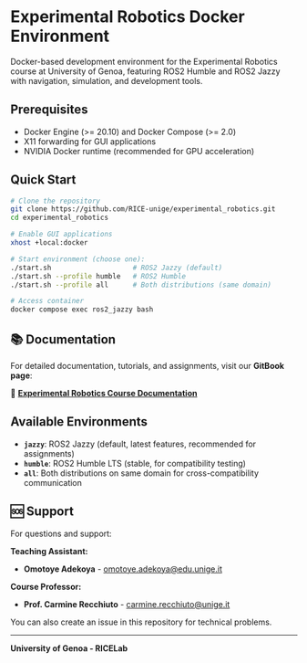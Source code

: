 # Experimental Robotics Docker Environment

Docker-based development environment for the Experimental Robotics course at University of Genoa, featuring ROS2 Humble and ROS2 Jazzy with navigation, simulation, and development tools.

## Prerequisites

- Docker Engine (>= 20.10) and Docker Compose (>= 2.0)
- X11 forwarding for GUI applications
- NVIDIA Docker runtime (recommended for GPU acceleration)

## Quick Start

```bash
# Clone the repository
git clone https://github.com/RICE-unige/experimental_robotics.git
cd experimental_robotics

# Enable GUI applications
xhost +local:docker

# Start environment (choose one):
./start.sh                    # ROS2 Jazzy (default)
./start.sh --profile humble   # ROS2 Humble  
./start.sh --profile all      # Both distributions (same domain)

# Access container
docker compose exec ros2_jazzy bash
```

## 📚 Documentation

For detailed documentation, tutorials, and assignments, visit our **GitBook page**:

📝 **[Experimental Robotics Course Documentation](https://rice-unige.gitbook.io/experimental-robotics/)**

## Available Environments

- **`jazzy`**: ROS2 Jazzy (default, latest features, recommended for assignments)
- **`humble`**: ROS2 Humble LTS (stable, for compatibility testing)
- **`all`**: Both distributions on same domain for cross-compatibility communication

## 🆘 Support

For questions and support:

**Teaching Assistant:**
- **Omotoye Adekoya** - [omotoye.adekoya@edu.unige.it](mailto:omotoye.adekoya@edu.unige.it)

**Course Professor:**
- **Prof. Carmine Recchiuto** - [carmine.recchiuto@unige.it](mailto:carmine.recchiuto@unige.it)

You can also create an issue in this repository for technical problems.

---

**University of Genoa - RICELab** 
